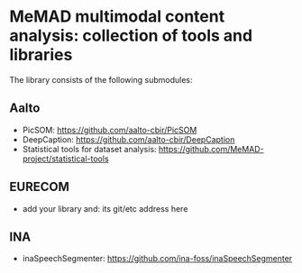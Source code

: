 # MeMAD multimodal content analysis: collection of tools and libraries

The library consists of the following submodules:

## Aalto
 * PicSOM: <https://github.com/aalto-cbir/PicSOM>
 * DeepCaption: <https://github.com/aalto-cbir/DeepCaption>
 * Statistical tools for dataset analysis: <https://github.com/MeMAD-project/statistical-tools>
 
## EURECOM
 * add your library and: its git/etc address here

## INA
 * inaSpeechSegmenter: <https://github.com/ina-foss/inaSpeechSegmenter>
 
